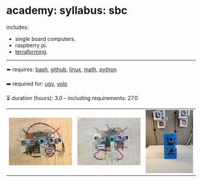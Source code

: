 # academy: syllabus: sbc

includes:
- single board computers.
- raspberry pi.
- [terraforming](https://github.com/kamangir/bluer-sbc).

---

⬅️ requires: [bash](./bash.md), [github](./github.md), [linux](./linux.md), [math](./math.md), [python](./python.md)

➡️ required for: [ugv](./ugv.md), [yolo](./yolo.md)

⏳ duration (hours): 3.0 - including requirements: 27.0

|   |   |   |
| --- | --- | --- |
| [![image](https://github.com/kamangir/assets2/raw/main/swallow/design/head-v1/01.jpg?raw=true)](https://github.com/kamangir/bluer-sbc/blob/main/bluer_sbcdocs/swallow-head.md) | [![image](https://github.com/kamangir/assets2/raw/main/swallow/design/v5/01.jpg?raw=true)](https://github.com/kamangir/bluer-sbc/blob/main/bluer_sbcdocs/swallow.md) | [![image](https://github.com/kamangir/blue-bracket/raw/main/images/chenar-grove-1.jpg?raw=true)](https://github.com/kamangir/blue-bracket) |
